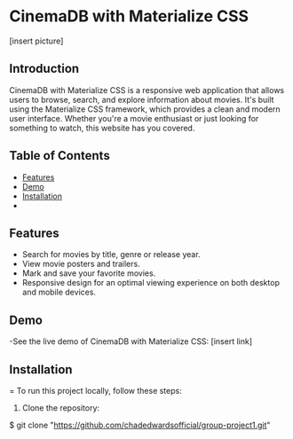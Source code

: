 # CinemaDB with Materialize CSS

[insert picture]

## Introduction

CinemaDB with Materialize CSS is a responsive web application that allows users to browse, search, and explore information about movies. It's built using the Materialize CSS framework, which provides a clean and modern user interface. Whether you're a movie enthusiast or just looking for something to watch, this website has you covered.

## Table of Contents
- [Features](#features)
- [Demo](#demo)
- [Installation](#installation)
- 


##  Features

- Search for movies by title, genre or release year.
- View movie posters and trailers.
- Mark and save your favorite movies.
- Responsive design for an optimal viewing experience on both desktop and mobile devices.


## Demo

-See the live demo of CinemaDB with Materialize CSS: [insert link]

## Installation

= To run this project locally, follow these steps:

1. Clone the repository:

$ git clone "https://github.com/chadedwardsofficial/group-project1.git"




